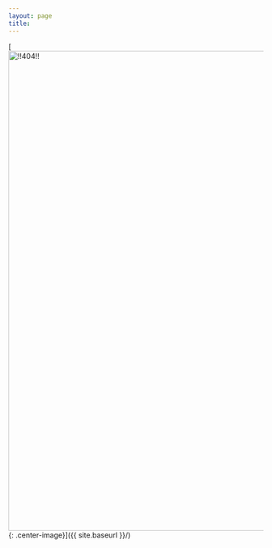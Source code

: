 ```yaml
---
layout: page
title: 
---
```


[<img src="https://cdn.jsdelivr.net/gh/OriginalXY/originalxy.github.io/images/404.jpg" alt="!!404!!" style="width: 950px;"/>{: .center-image}]({{ site.baseurl }}/)
